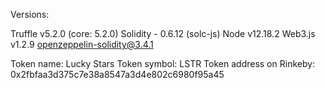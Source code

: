 Versions:

Truffle v5.2.0 (core: 5.2.0)
Solidity - 0.6.12 (solc-js)
Node v12.18.2
Web3.js v1.2.9
openzeppelin-solidity@3.4.1


Token name: Lucky Stars
Token symbol: LSTR
Token address on Rinkeby: 0x2fbfaa3d375c7e38a8547a3d4e802c6980f95a45

